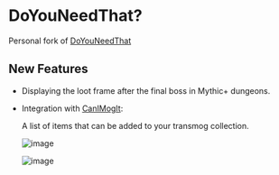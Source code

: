 # DoYouNeedThat?
Personal fork of [DoYouNeedThat](https://github.com/kraffslol/DoYouNeedThat)

## New Features
- Displaying the loot frame after the final boss in Mythic+ dungeons.

- Integration with [CanIMogIt](https://www.curseforge.com/wow/addons/can-i-mog-it):

  A list of items that can be added to your transmog collection.

  ![image](https://github.com/user-attachments/assets/65f83804-d31b-4de8-90fd-20a5d08b92eb)

  ![image](https://github.com/user-attachments/assets/7fa2d3bf-25e3-4930-ba04-b2c47169b42b)


